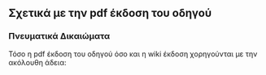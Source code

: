 ## Σχετικά με την pdf έκδοση του οδηγού

### Πνευματικά Δικαιώματα

Τόσο η pdf έκδοση του οδηγού όσο και η wiki έκδοση χορηγούνται με την
ακόλουθη άδεια: